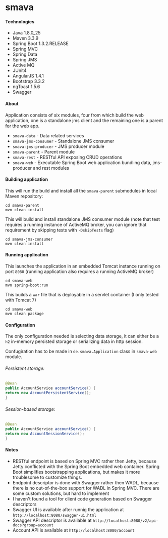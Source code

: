 smava
===

#### Technologies

* Java 1.8.0_25
* Maven 3.3.9
* Spring Boot 1.3.2.RELEASE
* Spring MVC
* Spring Data
* Spring JMS
* Active MQ 
* JUnit4
* AngularJS 1.4.1
* Bootstrap 3.3.2
* ngToast 1.5.6
* Swagger

#### About

Application consists of six modules, four from which build the web application, one is a standalone jms client and the remaining one is a parent for the web app.

* <code>smava-data</code> - Data related services 
* <code>smava-jms-consumer</code> - Standalone JMS consumer
* <code>smava-jms-producer</code> - JMS producer module 
* <code>smava-parent</code> - Parent module
* <code>smava-rest</code> - RESTful API exposing CRUD operations 
* <code>smava-web</code> - Executable Spring Boot web application bundling data, jms-producer and rest modules

#### Building application

This will run the build and install all the <code>smava-parent</code> submodules in local Maven repository:

```
cd smava-parent
mvn clean install
```

This will build and install standalone JMS consumer module (note that test requires a running instance of ActiveMQ broker, you can ignore that requirement by skipping tests with <code>-DskipTests</code> flag)

```
cd smava-jms-consumer
mvn clean install
```

#### Running application

This launches the application in an embedded Tomcat instance running on port <code>8080</code> (running application also requires a running ActiveMQ broker)

```
cd smava-web
mvn spring-boot:run
```

This builds a <code>war</code> file that is deployable in a servlet container (I only tested with Tomcat 7)

```
cd smava-web
mvn clean package
```

#### Configuration

The only configuration needed is selecting data storage, it can either be a <code>h2</code> in-memory persisted storage or serializing data in http session.

Confugiration has to be made in <code>de.smava.Application</code> class in <code>smava-web</code> module.

###### Persistent storage:

```java
@Bean
public AccountService accountService() {
return new AccountPersistentService();
}
```

###### Session-based storage:

```java
@Bean
public AccountService accountService() {
return new AccountSessionService();
}
```

#### Notes

* RESTful endpoint is based on Spring MVC rather then Jetty, because Jetty conflicted with the Spring Boot embedded web container. Spring Boot simplifies bootstrapping applications, but makes it more troublesome to customize things.
* Endpoint descriptor is done with Swagger rather then WADL, because there is no out-of-the-box support for WADL in Spring MVC.  There are some custom solutions, but hard to implement
* I haven't found a tool for client code generation based on Swagger descriptors
* Swagger UI is available after runnig the application at <code>http://localhost:8080/swagger-ui.html</code>
* Swagger API descriptor is available at <code>http://localhost:8080/v2/api-docs?group=account</code>
* Account API is available at <code>http://localhost:8080/account</code>